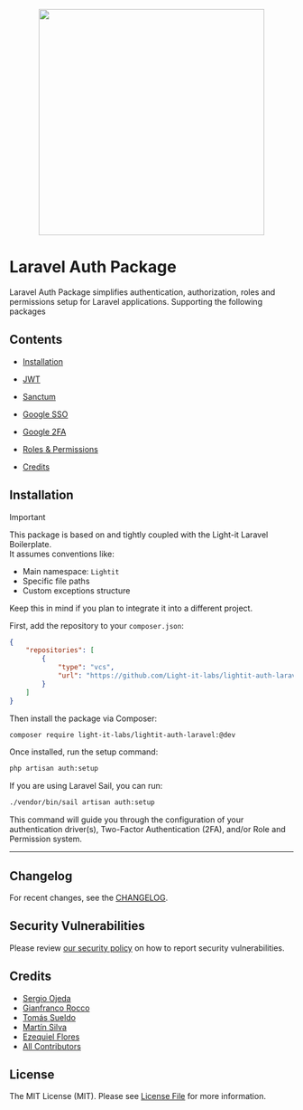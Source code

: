<p align="center"><a href="https://lightit.io" target="_blank"><img src="https://lightit.io/images/Logo_purple.svg" width="400"></a></p>

# Laravel Auth Package

Laravel Auth Package simplifies authentication, authorization, roles and permissions setup for Laravel applications.
Supporting the following packages

[//]: # (- [PHP-Open-Source-Saver/jwt-auth]&#40;https://github.com/PHP-Open-Source-Saver/jwt-auth&#41;)

[//]: # (- [Laravel Sanctum &#40;Api Token Authentication&#41;]&#40;https://laravel.com/docs/12.x/sanctum&#41;)

[//]: # (- [Google SSO]&#40;https://github.com/googleapis/google-api-php-client&#41;)

[//]: # (- [Google 2FA]&#40;https://github.com/antonioribeiro/google2fa-laravel&#41;)

[//]: # (- [Laravel Permission By Spatie]&#40;https://github.com/spatie/laravel-permission&#41;)

## Contents

- [Installation](#installation)
- [JWT](docs/jwt.md)
- [Sanctum](docs/sanctum.md)
- [Google SSO](docs/google-sso.md)
- [Google 2FA](docs/google-2fa.md)
- [Roles & Permissions](docs/permission.md)

- [Credits](#credits)


## Installation


> [!IMPORTANT]
> This package is based on and tightly coupled with the Light-it Laravel Boilerplate.  
> It assumes conventions like:
> - Main namespace: `Lightit`
> - Specific file paths
> - Custom exceptions structure
>
> Keep this in mind if you plan to integrate it into a different project.

First, add the repository to your `composer.json`:
    
```json
{
    "repositories": [
        {
            "type": "vcs",
            "url": "https://github.com/Light-it-labs/lightit-auth-laravel.git"
        }
    ]
}
```
Then install the package via Composer:

```bash
composer require light-it-labs/lightit-auth-laravel:@dev
```

Once installed, run the setup command:

```bash
php artisan auth:setup
```

If you are using Laravel Sail, you can run:

```bash
./vendor/bin/sail artisan auth:setup
```

This command will guide you through the configuration of your authentication driver(s), Two-Factor Authentication (2FA), and/or Role and Permission system.

---

## Changelog

For recent changes, see the [CHANGELOG](CHANGELOG.md).

## Security Vulnerabilities

Please review [our security policy](../../security/policy) on how to report security vulnerabilities.

## Credits

- [Sergio Ojeda](https://github.com/sojeda)
- [Gianfranco Rocco](https://github.com/gianfranco-rocco)
- [Tomás Sueldo](https://github.com/tomisueldo)
- [Martín Silva](https://github.com/Tincho44)
- [Ezequiel Flores](https://github.com/ezef)
- [All Contributors](../../contributors)

## License

The MIT License (MIT). Please see [License File](LICENSE.md) for more information.
